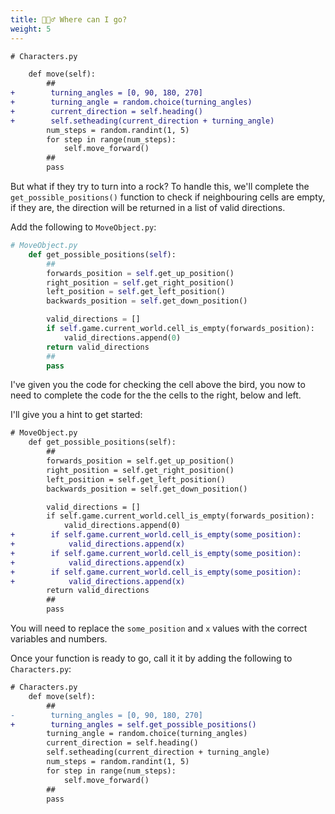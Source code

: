 ```yaml
---
title: 🤷🏾‍♂️ Where can I go?
weight: 5
---
```


```diff
# Characters.py

    def move(self):
        ##
+        turning_angles = [0, 90, 180, 270]
+        turning_angle = random.choice(turning_angles)
+        current_direction = self.heading()
+        self.setheading(current_direction + turning_angle)
        num_steps = random.randint(1, 5)
        for step in range(num_steps):
            self.move_forward()
        ##
        pass
```

But what if they try to turn into a rock?
To handle this, we'll complete the `get_possible_positions()` function to check if neighbouring cells are empty, if they are, the direction will be returned in a list of valid directions.

Add the following to `MoveObject.py`:

```python
# MoveObject.py
    def get_possible_positions(self):
        ##
        forwards_position = self.get_up_position()
        right_position = self.get_right_position()
        left_position = self.get_left_position()
        backwards_position = self.get_down_position()

        valid_directions = []
        if self.game.current_world.cell_is_empty(forwards_position):
            valid_directions.append(0)
        return valid_directions
        ##
        pass
```

I've given you the code for checking the cell above the bird, you now to need to complete the code for the the cells to the right, below and left.

I'll give you a hint to get started:

```diff
# MoveObject.py
    def get_possible_positions(self):
        ##
        forwards_position = self.get_up_position()
        right_position = self.get_right_position()
        left_position = self.get_left_position()
        backwards_position = self.get_down_position()

        valid_directions = []
        if self.game.current_world.cell_is_empty(forwards_position):
            valid_directions.append(0)
+        if self.game.current_world.cell_is_empty(some_position):
+            valid_directions.append(x)
+        if self.game.current_world.cell_is_empty(some_position):
+            valid_directions.append(x)
+        if self.game.current_world.cell_is_empty(some_position):
+            valid_directions.append(x)
        return valid_directions
        ##
        pass
```

You will need to replace the `some_position` and `x` values with the correct variables and numbers.

Once your function is ready to go, call it it by adding the following to `Characters.py`:

```diff
# Characters.py
    def move(self):
        ##
-        turning_angles = [0, 90, 180, 270]
+        turning_angles = self.get_possible_positions()
        turning_angle = random.choice(turning_angles)
        current_direction = self.heading()
        self.setheading(current_direction + turning_angle)
        num_steps = random.randint(1, 5)
        for step in range(num_steps):
            self.move_forward()
        ##
        pass
```
